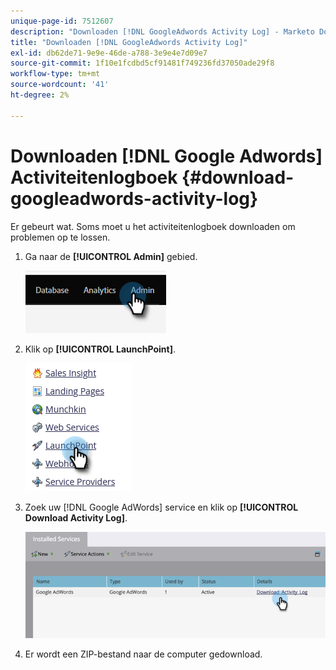 ```yaml
---
unique-page-id: 7512607
description: "Downloaden [!DNL GoogleAdwords Activity Log] - Marketo Docs - Productdocumentatie"
title: "Downloaden [!DNL GoogleAdwords Activity Log]"
exl-id: db62de71-9e9e-46de-a788-3e9e4e7d09e7
source-git-commit: 1f10e1fcdbd5cf91481f749236fd37050ade29f8
workflow-type: tm+mt
source-wordcount: '41'
ht-degree: 2%

---
```


# Downloaden [!DNL Google Adwords] Activiteitenlogboek {#download-googleadwords-activity-log}

Er gebeurt wat. Soms moet u het activiteitenlogboek downloaden om problemen op te lossen.

1. Ga naar de **[!UICONTROL Admin]** gebied.

   ![](assets/download-googleadwords-activity-log-1.png)

1. Klik op **[!UICONTROL LaunchPoint]**.

   ![](assets/download-googleadwords-activity-log-2.png)

1. Zoek uw [!DNL Google AdWords] service en klik op **[!UICONTROL Download Activity Log]**.

   ![](assets/download-googleadwords-activity-log-3.png)

1. Er wordt een ZIP-bestand naar de computer gedownload.
